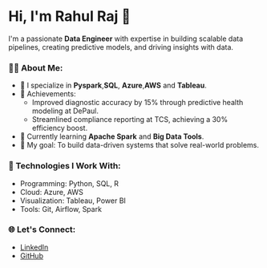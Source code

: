 # Hi, I'm Rahul Raj 👋

I'm a passionate **Data Engineer** with expertise in building scalable data pipelines, creating predictive models, and driving insights with data.  

### 👩‍💻 About Me:
- 🚀 I specialize in **Pyspark**,**SQL**, **Azure**,**AWS** and **Tableau**.
- 🏅 Achievements:
  - Improved diagnostic accuracy by 15% through predictive health modeling at DePaul.
  - Streamlined compliance reporting at TCS, achieving a 30% efficiency boost.
- 🌱 Currently learning **Apache Spark** and **Big Data Tools**.
- 🎯 My goal: To build data-driven systems that solve real-world problems.

### 🔧 Technologies I Work With:
- Programming: Python, SQL, R
- Cloud: Azure, AWS
- Visualization: Tableau, Power BI
- Tools: Git, Airflow, Spark

### 🌐 Let's Connect:
- [LinkedIn](https://linkedin.com/in/yourprofile)  
- [GitHub](https://github.com/Theglassofdata)

<!--
**Theglassofdata/Theglassofdata** is a ✨ _special_ ✨ repository because its `README.md` (this file) appears on your GitHub profile.

Here are some ideas to get you started:

- 🔭 I’m currently working on ...
- 🌱 I’m currently learning ...
- 👯 I’m looking to collaborate on ...
- 🤔 I’m looking for help with ...
- 💬 Ask me about ...
- 📫 How to reach me: ...
- 😄 Pronouns: ...
- ⚡ Fun fact: ...
-->
